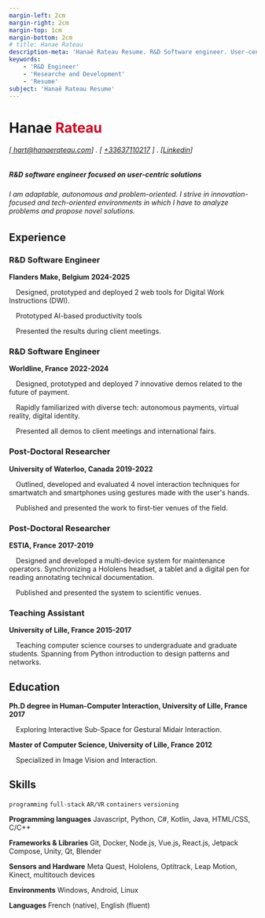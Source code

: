 ```yaml
---
margin-left: 2cm
margin-right: 2cm
margin-top: 1cm
margin-bottom: 2cm
# title: Hanae Rateau
description-meta: 'Hanaë Rateau Resume. R&D Software engineer. User-centric. Virtual and augmented reality, Unity, C#, Android, Kotlin, Java, Compose, Javascript, JS, Nodejs, expressjs, Vuejs, Reactjs, Docker, full-stack'
keywords:
	- 'R&D Engineer'
	- 'Researche and Development'
	- 'Resume'
subject: 'Hanaë Rateau Resume'
---
```

# Hanae <span style="color:#cc0022;">Rateau</span>

###### [[ hart@hanaerateau.com](mailto:hart@hanaerateau.com)] . [ [+33637110217](tel:+33637110217) ] . [[Linkedin](https://www.linkedin.com/in/hanaerateau/)]

##### R&D software engineer focused on user-centric solutions
###### I am adaptable, autonomous and problem-oriented.  I strive in innovation-focused and tech-oriented environments in which I have to analyze problems and propose novel solutions.

## Experience
### R&D Software Engineer
**Flanders Make, Belgium** **<span id=duration>2024-2025</span>**

&emsp;Designed, prototyped and deployed 2 web tools for Digital Work Instructions (DWI).

&emsp;Prototyped AI-based productivity tools

&emsp;Presented the results during client meetings.

### R&D Software Engineer
**Worldline, France** **<span id=duration>2022-2024</span>**

&emsp;Designed, prototyped and deployed 7 innovative demos related to the future of payment.

&emsp;Rapidly familiarized with diverse tech: autonomous payments, virtual reality, digital identity. 

&emsp;Presented all demos to client meetings and international fairs. 

### Post-Doctoral Researcher
**University of Waterloo, Canada** **<span id=duration>2019-2022</span>**

&emsp;Outlined, developed and evaluated 4 novel interaction techniques  for smartwatch and smartphones using gestures made with the user's hands.

&emsp;Published and presented the work to first-tier venues of the field.

### Post-Doctoral Researcher
**ESTIA, France** **<span id=duration>2017-2019</span>**

&emsp;Designed and developed a multi-device system for maintenance operators. Synchronizing a Hololens headset, a tablet and a digital pen for reading annotating technical documentation.

&emsp;Published and presented the system to scientific venues.

### Teaching Assistant 
**University of Lille, France** **<span id=duration>2015-2017</span>**

&emsp;Teaching computer science courses to undergraduate and graduate students. Spanning from Python introduction to design patterns and networks.

## Education
**Ph.D degree in Human-Computer Interaction, University of Lille, France** 
**<span id=duration>2017</span>**

&emsp;Exploring Interactive Sub-Space for Gestural Midair Interaction. 

**Master of Computer Science, University of Lille, France**
**<span id=duration>2012</span>**

&emsp;Specialized in Image Vision and Interaction.


## Skills
```programming```
```full-stack```
```AR/VR```
```containers```
```versioning```

**Programming languages** Javascript, Python, C#, Kotlin, Java, HTML/CSS, C/C++

**Frameworks & Libraries** Git, Docker, Node.js, Vue.js, React.js, Jetpack Compose, Unity, Qt, Blender

**Sensors and Hardware** Meta Quest, Hololens, Optitrack, Leap Motion, Kinect, multitouch devices

**Environments** Windows, Android, Linux

**Languages** French (native), English (fluent)

